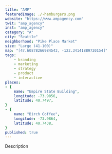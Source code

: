 ```yaml
---
title: "AMP"
featuredImage: ./-hamburgers.png
website: "https://www.ampagency.com"
twit: "amp_agency"
inst: "amp_agency"
category: "A"
city: "Seattle"
neighborhood: "Pike Place Market"
size: "Large (41-100)"
map: "[47.60878266984543, -122.34141889720154]"
tags:
    - branding
    - marketing
    - strategy
    - product
    - interactive
places:
- {
	name: "Empire State Building",
	longitude: -73.9856,
	latitude: 40.7497,
}
- {
	name: "Birch Coffee",
	longitude: -73.9864,
	latitude: 40.7438,
}
published: true
---
```


Description

